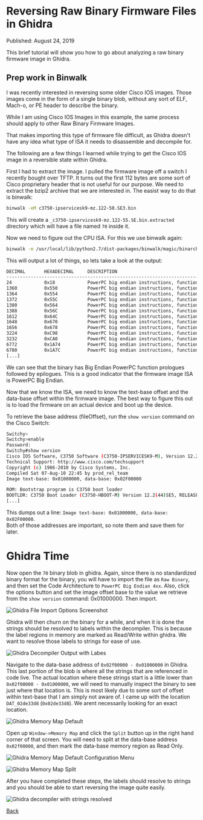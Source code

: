 # Reversing Raw Binary Firmware Files in Ghidra

Published: August 24, 2019

This brief tutorial will show you how to go about analyzing a raw binary firmware image in Ghidra.

## Prep work in Binwalk

I was recently interested in reversing some older Cisco IOS images.  Those images come in the form of a single binary blob, without any sort of ELF, Mach-o, or PE header to describe the binary.

While I am using Cisco IOS Images in this example, the same process should apply to other Raw Binary Firmware Images.

That makes importing this type of firmware file difficult, as Ghidra doesn't have any idea what type of ISA it needs to disassemble and decompile for.

The following are a few things I learned while trying to get the Cisco IOS image in a reversible state within Ghidra.

First I had to extract the image. I pulled the firmware image off a switch I recently bought over TFTP.  It turns out the first 112 bytes are some sort of Cisco proprietary header that is not useful for our purpose.  We need to extract the bzip2 archive that we are interested in.  The easist way to do that is binwalk:

```bash
binwalk -eM c3750-ipservicesk9-mz.122-50.SE3.bin
```
This will create a `_c3750-ipservicesk9-mz.122-55.SE.bin.extracted` directory which will have a file named `70` inside it. 

Now we need to figure out the CPU ISA.  For this we use binwalk again:

```bash
binwalk -m /usr/local/lib/python2.7/dist-packages/binwalk/magic/binarch _c3750-ipservicesk9-mz.122-55.SE.bin.extracted/70
```

This will output a lot of things, so lets take a look at the output:

```bash
DECIMAL       HEXADECIMAL     DESCRIPTION
--------------------------------------------------------------------------------
24            0x18            PowerPC big endian instructions, function prologue
1360          0x550           PowerPC big endian instructions, function epilogue
1364          0x554           PowerPC big endian instructions, function epilogue
1372          0x55C           PowerPC big endian instructions, function epilogue
1380          0x564           PowerPC big endian instructions, function epilogue
1388          0x56C           PowerPC big endian instructions, function prologue
1612          0x64C           PowerPC big endian instructions, function epilogue
1648          0x670           PowerPC big endian instructions, function epilogue
1656          0x678           PowerPC big endian instructions, function prologue
3224          0xC98           PowerPC big endian instructions, function epilogue
3232          0xCA0           PowerPC big endian instructions, function prologue
6772          0x1A74          PowerPC big endian instructions, function epilogue
6780          0x1A7C          PowerPC big endian instructions, function prologue
[...]
```

We can see that the binary has Big Endian PowerPC function prologues followed by epilogues.  This is a good indicator that the firmware image ISA is PowerPC Big Endian.

Now that we know the ISA, we need to know the text-base offset and the data-base offset within the firmware image. The best way to figure this out is to load the firmware on an actual device and boot up the device.

To retrieve the base address (fileOffset), run the `show version` command on the Cisco Switch:
```bash
Switchy>
Switchy>enable
Password:
Switchy#show version
Cisco IOS Software, C3750 Software (C3750-IPSERVICESK9-M), Version 12.2(55)SE, RELEASE SOFTWARE (fc2)
Technical Support: http://www.cisco.com/techsupport
Copyright (c) 1986-2010 by Cisco Systems, Inc.
Compiled Sat 07-Aug-10 22:45 by prod_rel_team
Image text-base: 0x01000000, data-base: 0x02F00000

ROM: Bootstrap program is C3750 boot loader
BOOTLDR: C3750 Boot Loader (C3750-HBOOT-M) Version 12.2(44)SE5, RELEASE SOFTWARE (fc1)
[...]
```

This dumps out a line: `Image text-base: 0x01000000, data-base: 0x02F00000`.  
Both of those addresses are important, so note them and save them for later.

# Ghidra Time

Now open the `70` binary blob in ghidra.  Again, since there is no standardized binary format for the binary, you will have to import the file as `Raw Binary`, and then set the Code Architecture to `PowerPC Big Endian 4xx`.  Also, click the options button and set the image offset base to the value we retrieve from the `show version` command: 0x01000000.  Then import.

![Ghidra File Import Options Screenshot](https://gist.github.com/nstarke/ed0aba2c882b8b3078747a567ee00520/raw/e580a6464ce787b20ce3442490a3cc5f647a6a98/ghidra-import-file-options.png)

Ghidra will then churn on the binary for a while, and when it is done the strings should be resolved to labels within the decompiler. This is because the label regions in memory are marked as Read/Write within ghidra. We want to resolve those labels to strings for ease of use.

![Ghidra Decompiler Output with Labes](https://gist.github.com/nstarke/ed0aba2c882b8b3078747a567ee00520/raw/71968514689b2b9ebf6a9f82e12e27aa57bfb0a0/03-ghidra-decompiler-with-labels.png)

Navigate to the data-base address of `0x02f00000 - 0x01000000` in Ghidra.  This last portion of the blob is where all the strings that are referenced in code live.  The actual location where these strings start is a little lower than `0x02f00000 - 0x01000000`, we will need to manually inspect the binary to see just where that location is.  This is most likely due to some sort of offset within text-base that I am simply not aware of.  I came up with the location `DAT_02de33d8` (`0x02de33d8`).  We arent necessarily looking for an exact location.

![Ghidra Memory Map Default](https://gist.github.com/nstarke/ed0aba2c882b8b3078747a567ee00520/raw/2a2f8d79c176a22dc10333bf951497a888e25633/04-ghidra-memory-map-default.png)

Open up `Window->Memory Map` and click the `Split` button up in the right hand corner of that screen.  You will need to split at the data-base address `0x02f00000`, and then mark the data-base memory region as Read Only.  

![Ghidra Memory Map Default Configuration Menu](https://gist.github.com/nstarke/ed0aba2c882b8b3078747a567ee00520/raw/f50c6488e7414390041b06d68ff14ff4ddf399dc/05-ghidra-memory-map-split.png)

![Ghidra Memory Map Split](https://gist.github.com/nstarke/ed0aba2c882b8b3078747a567ee00520/raw/f50c6488e7414390041b06d68ff14ff4ddf399dc/06-ghidra-memory-map-readonly.png)

After you have completed these steps, the labels should resolve to strings and you should be able to start reversing the image quite easily.

![Ghidra decompiler with strings resolved](https://gist.github.com/nstarke/ed0aba2c882b8b3078747a567ee00520/raw/f50c6488e7414390041b06d68ff14ff4ddf399dc/07-ghidra-decompiler-with-strings-resolved.png)

[Back](https://nstarke.github.io/)